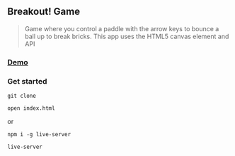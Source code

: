## Breakout! Game

> Game where you control a paddle with the arrow keys to bounce a ball up to break bricks. This app uses the HTML5 canvas element and API

### [Demo](http://breakout-game-ab.surge.sh)

### Get started

```shell script
git clone
```
```shell script
open index.html
```
or
```shell script
npm i -g live-server
```
```shell script
live-server
```